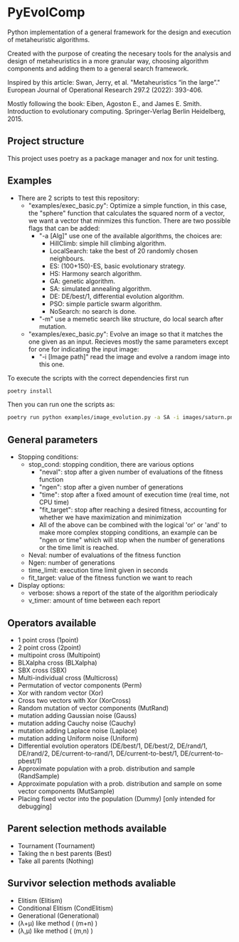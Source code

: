 # PyEvolComp
Python implementation of a general framework for the design and execution of metaheuristic algorithms.

Created with the purpose of creating the necesary tools for the analysis and design of metaheuristics
in a more granular way, choosing algorithm components and adding them to a general search framework.

Inspired by this article: 
    Swan, Jerry, et al. "Metaheuristics “in the large”." European Journal of Operational Research 297.2 (2022): 393-406.
   
Mostly following the book: 
    Eiben, Agoston E., and James E. Smith. Introduction to evolutionary computing. Springer-Verlag Berlin Heidelberg, 2015.

## Project structure
This project uses poetry as a package manager and nox for unit testing.


## Examples
- There are 2 scripts to test this repository:
    - "examples/exec_basic.py": Optimize a simple function, in this case, the "sphere" function that calculates the squared norm of a vector, we want a vector that minmizes this function. There are two possible flags that can be added:
        - "-a \[Alg\]" use one of the available algorithms, the choices are:
            - HillClimb: simple hill climbing algorithm.
            - LocalSearch: take the best of 20 randomly chosen neighbours.
            - ES: (100+150)-ES, basic evolutionary strategy.
            - HS: Harmony search algorithm.
            - GA: genetic algorithm.
            - SA: simulated annealing algorithm.
            - DE: DE/best/1, differential evolution algorithm.
            - PSO: simple particle swarm algorithm.
            - NoSearch: no search is done.
        - "-m" use a memetic search like structure, do local search after mutation.
    - "examples/exec_basic.py": Evolve an image so that it matches the one given as an input. Recieves mostly the same parameters except for one for indicating the input image:
        - "-i \[Image path\]" read the image and evolve a random image into this one.

To execute the scripts with the correct dependencies first run

```bash
poetry install
```

Then you can run one the scripts as:

```bash
poetry run python examples/image_evolution.py -a SA -i images/saturn.png
```

## General parameters
- Stopping conditions:
    - stop_cond: stopping condition, there are various options
        - "neval": stop after a given number of evaluations of the fitness function
        - "ngen": stop after a given number of generations
        - "time": stop after a fixed amount of execution time (real time, not CPU time)
        - "fit_target": stop after reaching a desired fitness, accounting for whether we have maximization and minimization
        - All of the above can be combined with the logical 'or' or 'and' to make more complex stopping conditions,
        an example can be "ngen or time" which will stop when the number of generations or the time limit is reached.
    - Neval: number of evaluations of the fitness function
    - Ngen: number of generations
    - time_limit: execution time limit given in seconds
    - fit_target: value of the fitness function we want to reach
- Display options:
    - verbose: shows a report of the state of the algorithm periodicaly
    - v_timer: amount of time between each report

## Operators available
- 1 point cross (1point)
- 2 point cross (2point)
- multipoint cross (Multipoint)
- BLXalpha cross (BLXalpha)
- SBX cross (SBX)
- Multi-individual cross (Multicross)
- Permutation of vector components (Perm)
- Xor with random vector (Xor)
- Cross two vectors with Xor (XorCross)
- Random mutation of vector components (MutRand)
- mutation adding Gaussian noise (Gauss)
- mutation adding Cauchy noise (Cauchy)
- mutation adding Laplace noise (Laplace)
- mutation adding Uniform noise (Uniform)
- Differential evolution operators (DE/best/1, DE/best/2, DE/rand/1, DE/rand/2, DE/current-to-rand/1, DE/current-to-best/1, DE/current-to-pbest/1)
- Approximate population with a prob. distribution and sample (RandSample)
- Approximate population with a prob. distribution and sample on some vector components (MutSample)
- Placing fixed vector into the population (Dummy) [only intended for debugging]

## Parent selection methods available
- Tournament (Tournament)
- Taking the n best parents (Best)
- Take all parents (Nothing)

## Survivor selection methods avaliable
- Elitism (Elitism)
- Conditional Elitism (CondElitism)
- Generational (Generational)
- (λ+μ) like method ( (m+n) )
- (λ,μ) like method ( (m,n) )




